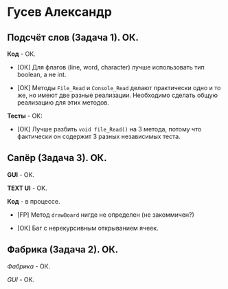# Гусев Александр

## Подсчёт слов (Задача 1). ОК.

**Код** - ОК.

- [ОК] Для флагов (line, word, character) лучше использовать тип boolean, а не int.

- [ОК] Методы `File_Read` и `Console_Read` делают практически одно и то же, но имеют две разные реализации.
Необходимо сделать общую реализацию для этих методов.

**Тесты** - ОК:

- [ОК] Лучше разбить `void file_Read()` на 3 метода, потому что фактически он содержит 3 разных независимых теста.

## Сапёр (Задача 3). ОК.

**GUI** - ОК.

**TEXT UI** - ОК.

**Код** - в процессе.

- [FP] Метод `drawBoard` нигде не определен (не закоммичен?)

- [ОК] Баг с нерекурсивным открыванием ячеек.

## Фабрика (Задача 2). ОК.

*Фабрика* - ОК.

*GUI* - ОК.
